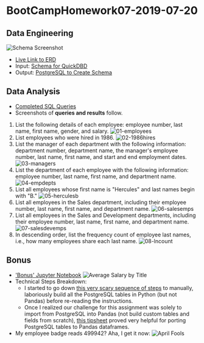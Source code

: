 # BootCampHomework07-2019-07-20

## Data Engineering
![Schema Screenshot](https://github.com/ekenigsberg/BootCampHomework07-2019-07-20/blob/master/QuickDBD-Free%20Diagram.png)
* [Live Link to ERD](https://app.quickdatabasediagrams.com/#/d/FCdbgc)
* Input: [Schema for QuickDBD](https://github.com/ekenigsberg/BootCampHomework07-2019-07-20/blob/master/schema.txt)
* Output: [PostgreSQL to Create Schema](https://github.com/ekenigsberg/BootCampHomework07-2019-07-20/blob/master/QuickDBD-export.sql)

## Data Analysis
* [Completed SQL Queries](https://github.com/ekenigsberg/BootCampHomework07-2019-07-20/blob/master/queries.sql)
* Screenshots of **queries and results** follow.
1. List the following details of each employee: employee number, last name, first name, gender, and salary.
   ![01-employees](https://github.com/ekenigsberg/BootCampHomework07-2019-07-20/blob/master/screenshots/01-employees.png)
2. List employees who were hired in 1986.
   ![02-1986hires](https://github.com/ekenigsberg/BootCampHomework07-2019-07-20/blob/master/screenshots/02-1986hires.png)
3. List the manager of each department with the following information: department number, department name, the manager's employee number, last name, first name, and start and end employment dates.
   ![03-managers](https://github.com/ekenigsberg/BootCampHomework07-2019-07-20/blob/master/screenshots/03-managers.png)
4. List the department of each employee with the following information: employee number, last name, first name, and department name.
   ![04-empdepts](https://github.com/ekenigsberg/BootCampHomework07-2019-07-20/blob/master/screenshots/04-empdepts.png)
5. List all employees whose first name is "Hercules" and last names begin with "B."
   ![05-herculesb](https://github.com/ekenigsberg/BootCampHomework07-2019-07-20/blob/master/screenshots/05-herculesb.png)
6. List all employees in the Sales department, including their employee number, last name, first name, and department name.
   ![06-salesemps](https://github.com/ekenigsberg/BootCampHomework07-2019-07-20/blob/master/screenshots/06-salesemps.png)
7. List all employees in the Sales and Development departments, including their employee number, last name, first name, and department name.
   ![07-salesdevemps](https://github.com/ekenigsberg/BootCampHomework07-2019-07-20/blob/master/screenshots/07-salesdevemps.png)
8. In descending order, list the frequency count of employee last names, i.e., how many employees share each last name.
   ![08-lncount](https://github.com/ekenigsberg/BootCampHomework07-2019-07-20/blob/master/screenshots/08-lncount.png)

## Bonus
* ['Bonus' Jupyter Notebook](https://github.com/ekenigsberg/BootCampHomework07-2019-07-20/blob/master/Bonus.ipynb)
  ![Average Salary by Title](https://github.com/ekenigsberg/BootCampHomework07-2019-07-20/blob/master/Average%20Salary%20by%20Title.png)
* Technical Steps Breakdown:
  * I started to go down [this very scary sequence of steps](https://docs.sqlalchemy.org/en/13/core/tutorial.html) to manually, laboriously build all the PostgreSQL tables in Python (but not Pandas) before re-reading the instructions.
  * Once I realized our challenge for this assignment was solely to import from PostgreSQL into Pandas (not build custom tables and fields from scratch), [this tipsheet](https://pythondata.com/quick-tip-sqlalchemy-for-mysql-and-pandas) proved very helpful for porting PostgreSQL tables to Pandas dataframes.
* My employee badge reads 499942? Aha, I get it now:
  ![April Fools](https://github.com/ekenigsberg/BootCampHomework07-2019-07-20/blob/master/screenshots/bonus-lirpasloof.png)
  
